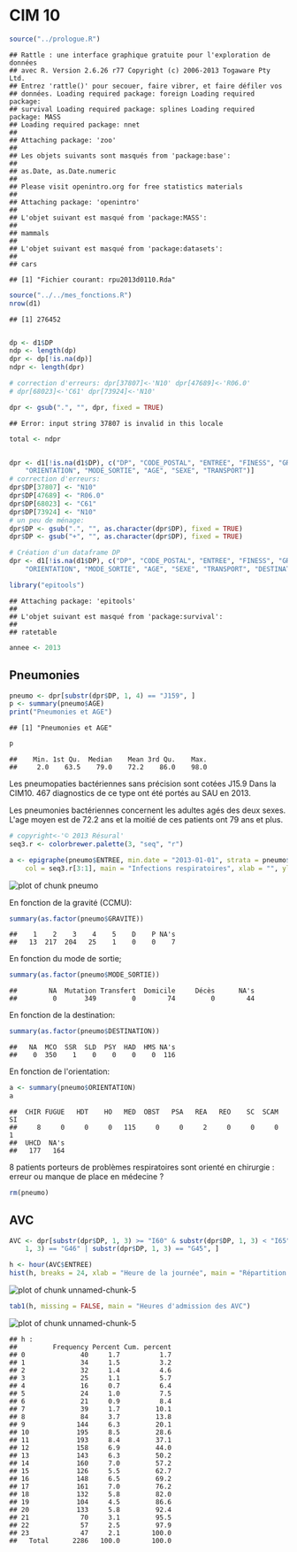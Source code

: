 CIM 10
========================================================


```r
source("../prologue.R")
```

```
## Rattle : une interface graphique gratuite pour l'exploration de données
## avec R. Version 2.6.26 r77 Copyright (c) 2006-2013 Togaware Pty Ltd.
## Entrez 'rattle()' pour secouer, faire vibrer, et faire défiler vos
## données. Loading required package: foreign Loading required package:
## survival Loading required package: splines Loading required package: MASS
## Loading required package: nnet
## 
## Attaching package: 'zoo'
## 
## Les objets suivants sont masqués from 'package:base':
## 
## as.Date, as.Date.numeric
## 
## Please visit openintro.org for free statistics materials
## 
## Attaching package: 'openintro'
## 
## L'objet suivant est masqué from 'package:MASS':
## 
## mammals
## 
## L'objet suivant est masqué from 'package:datasets':
## 
## cars
```

```
## [1] "Fichier courant: rpu2013d0110.Rda"
```

```r
source("../../mes_fonctions.R")
nrow(d1)
```

```
## [1] 276452
```

```r

dp <- d1$DP
ndp <- length(dp)
dpr <- dp[!is.na(dp)]
ndpr <- length(dpr)

# correction d'erreurs: dpr[37807]<-'N10' dpr[47689]<-'R06.0'
# dpr[68023]<-'C61' dpr[73924]<-'N10'

dpr <- gsub(".", "", dpr, fixed = TRUE)
```

```
## Error: input string 37807 is invalid in this locale
```

```r
total <- ndpr


dpr <- d1[!is.na(d1$DP), c("DP", "CODE_POSTAL", "ENTREE", "FINESS", "GRAVITE", 
    "ORIENTATION", "MODE_SORTIE", "AGE", "SEXE", "TRANSPORT")]
# correction d'erreurs:
dpr$DP[37807] <- "N10"
dpr$DP[47689] <- "R06.0"
dpr$DP[68023] <- "C61"
dpr$DP[73924] <- "N10"
# un peu de ménage:
dpr$DP <- gsub(".", "", as.character(dpr$DP), fixed = TRUE)
dpr$DP <- gsub("+", "", as.character(dpr$DP), fixed = TRUE)

# Création d'un dataframe DP
dpr <- d1[!is.na(d1$DP), c("DP", "CODE_POSTAL", "ENTREE", "FINESS", "GRAVITE", 
    "ORIENTATION", "MODE_SORTIE", "AGE", "SEXE", "TRANSPORT", "DESTINATION")]

library("epitools")
```

```
## Attaching package: 'epitools'
## 
## L'objet suivant est masqué from 'package:survival':
## 
## ratetable
```

```r
annee <- 2013
```


Pneumonies
----------


```r
pneumo <- dpr[substr(dpr$DP, 1, 4) == "J159", ]
p <- summary(pneumo$AGE)
print("Pneumonies et AGE")
```

```
## [1] "Pneumonies et AGE"
```

```r
p
```

```
##    Min. 1st Qu.  Median    Mean 3rd Qu.    Max. 
##     2.0    63.5    79.0    72.2    86.0    98.0
```

Les pneumopaties bactériennes sans précision sont cotées J15.9 Dans la CIM10.
467 diagnostics de ce type ont été portés au SAU en 2013.

Les pneumonies bactériennes concernent les adultes agés des deux sexes. L'age moyen est de 72.2 ans et la moitié de ces patients ont 79 ans et plus.



```r
# copyright<-'© 2013 Résural'
seq3.r <- colorbrewer.palette(3, "seq", "r")

a <- epigraphe(pneumo$ENTREE, min.date = "2013-01-01", strata = pneumo$SEXE, 
    col = seq3.r[3:1], main = "Infections respiratoires", xlab = "", ylab = "Nombre de RPU")
```

![plot of chunk pneumo](figure/pneumo.png) 

En fonction de la gravité (CCMU):

```r
summary(as.factor(pneumo$GRAVITE))
```

```
##    1    2    3    4    5    D    P NA's 
##   13  217  204   25    1    0    0    7
```

En fonction du mode de sortie;

```r
summary(as.factor(pneumo$MODE_SORTIE))
```

```
##        NA  Mutation Transfert  Domicile     Décès      NA's 
##         0       349         0        74         0        44
```


En fonction de la destination:

```r
summary(as.factor(pneumo$DESTINATION))
```

```
##   NA  MCO  SSR  SLD  PSY  HAD  HMS NA's 
##    0  350    1    0    0    0    0  116
```


En fonction de l'orientation:

```r
a <- summary(pneumo$ORIENTATION)
a
```

```
##  CHIR FUGUE   HDT    HO   MED  OBST   PSA   REA   REO    SC  SCAM    SI 
##     8     0     0     0   115     0     0     2     0     0     0     1 
##  UHCD  NA's 
##   177   164
```


8 patients porteurs de problèmes respiratoires sont orienté en chirurgie : erreur ou manque de place en médecine ?


```r
rm(pneumo)
```


AVC
---


```r
AVC <- dpr[substr(dpr$DP, 1, 3) >= "I60" & substr(dpr$DP, 1, 3) < "I65" | substr(dpr$DP, 
    1, 3) == "G46" | substr(dpr$DP, 1, 3) == "G45", ]

h <- hour(AVC$ENTREE)
hist(h, breaks = 24, xlab = "Heure de la journée", main = "Répartition des AVC dans la journée")
```

![plot of chunk unnamed-chunk-5](figure/unnamed-chunk-51.png) 

```r
tab1(h, missing = FALSE, main = "Heures d'admission des AVC")
```

![plot of chunk unnamed-chunk-5](figure/unnamed-chunk-52.png) 

```
## h : 
##         Frequency Percent Cum. percent
## 0              40     1.7          1.7
## 1              34     1.5          3.2
## 2              32     1.4          4.6
## 3              25     1.1          5.7
## 4              16     0.7          6.4
## 5              24     1.0          7.5
## 6              21     0.9          8.4
## 7              39     1.7         10.1
## 8              84     3.7         13.8
## 9             144     6.3         20.1
## 10            195     8.5         28.6
## 11            193     8.4         37.1
## 12            158     6.9         44.0
## 13            143     6.3         50.2
## 14            160     7.0         57.2
## 15            126     5.5         62.7
## 16            148     6.5         69.2
## 17            161     7.0         76.2
## 18            132     5.8         82.0
## 19            104     4.5         86.6
## 20            133     5.8         92.4
## 21             70     3.1         95.5
## 22             57     2.5         97.9
## 23             47     2.1        100.0
##   Total      2286   100.0        100.0
```



